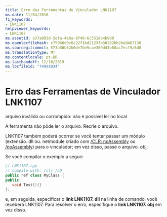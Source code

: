 ```yaml
---
title: Erro das Ferramentas de Vinculador LNK1107
ms.date: 11/04/2016
f1_keywords:
- LNK1107
helpviewer_keywords:
- LNK1107
ms.assetid: a37a893d-5efa-4eba-8f40-6c5518b4b9d0
ms.openlocfilehash: c75966d9c6c22f1bd2123fb30282bb2bed467130
ms.sourcegitcommit: 573b36b52b0de7be5cae309d45b68ac7ecf9a6d8
ms.translationtype: MT
ms.contentlocale: pt-BR
ms.lasthandoff: 12/10/2019
ms.locfileid: "74991034"
---
```

# <a name="linker-tools-error-lnk1107"></a>Erro das Ferramentas de Vinculador LNK1107

arquivo inválido ou corrompido: não é possível ler no local

A ferramenta não pôde ler o arquivo. Recrie o arquivo.

LNK1107 também poderá ocorrer se você tentar passar um módulo (extensão. dll ou. netmodule criado com [/CLR: noAssembly](../../build/reference/clr-common-language-runtime-compilation.md) ou [/noAssembly](../../build/reference/noassembly-create-a-msil-module.md)) para o vinculador; em vez disso, passe o arquivo. obj.

Se você compilar o exemplo a seguir:

```cpp
// LNK1107.cpp
// compile with: /clr /LD
public ref class MyClass {
public:
   void Test(){}
};
```

e, em seguida, especificar o **link LNK1107. dll** na linha de comando, você receberá LNK1107.  Para resolver o erro, especifique o **link LNK1107. obj** em vez disso.
